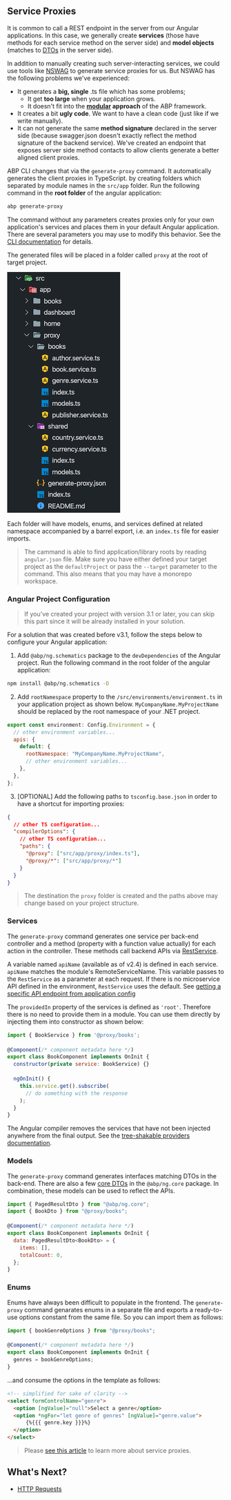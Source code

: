 ## Service Proxies

It is common to call a REST endpoint in the server from our Angular applications. In this case, we generally create **services** (those have methods for each service method on the server side) and **model objects** (matches to [DTOs](../../Data-Transfer-Objects) in the server side).

In addition to manually creating such server-interacting services, we could use tools like [NSWAG](https://github.com/RicoSuter/NSwag) to generate service proxies for us. But NSWAG has the following problems we've experienced:

- It generates a **big, single** .ts file which has some problems;
  - It get **too large** when your application grows.
  - It doesn't fit into the **[modular](../../Module-Development-Basics) approach** of the ABP framework.
- It creates a bit **ugly code**. We want to have a clean code (just like if we write manually).
- It can not generate the same **method signature** declared in the server side (because swagger.json doesn't exactly reflect the method signature of the backend service). We've created an endpoint that exposes server side method contacts to allow clients generate a better aligned client proxies.

ABP CLI changes that via the `generate-proxy` command. It automatically generates the client proxies in TypeScript. by creating folders which separated by module names in the `src/app` folder.
Run the following command in the **root folder** of the angular application:

```bash
abp generate-proxy
```

The command without any parameters creates proxies only for your own application's services and places them in your default Angular application. There are several parameters you may use to modify this behavior. See the [CLI documentation](../../CLI) for details.

The generated files will be placed in a folder called `proxy` at the root of target project.

![generated-files-via-generate-proxy](./images/generated-files-via-generate-proxy.png)

Each folder will have models, enums, and services defined at related namespace accompanied by a barrel export, i.e. an `index.ts` file for easier imports.

> The cammand is able to find application/library roots by reading `angular.json` file. Make sure you have either defined your target project as the `defaultProject` or pass the `--target` parameter to the command. This also means that you may have a monorepo workspace.

### Angular Project Configuration

> If you've created your project with version 3.1 or later, you can skip this part since it will be already installed in your solution.

For a solution that was created before v3.1, follow the steps below to configure your Angular application:

1. Add `@abp/ng.schematics` package to the `devDependencies` of the Angular project. Run the following command in the root folder of the angular application:

```bash
npm install @abp/ng.schematics -D
```

2. Add `rootNamespace` property to the `/src/environments/environment.ts` in your application project as shown below. `MyCompanyName.MyProjectName` should be replaced by the root namespace of your .NET project.

```js
export const environment: Config.Environment = {
  // other environment variables...
  apis: {
    default: {
      rootNamespace: "MyCompanyName.MyProjectName",
      // other environment variables...
    },
  },
};
```

3. [OPTIONAL] Add the following paths to `tsconfig.base.json` in order to have a shortcut for importing proxies:

```json
{
  // other TS configuration...
  "compilerOptions": {
    // other TS configuration...
    "paths": {
      "@proxy": ["src/app/proxy/index.ts"],
      "@proxy/*": ["src/app/proxy/*"]
    }
  }
}
```

> The destination the `proxy` folder is created and the paths above may change based on your project structure.

### Services

The `generate-proxy` command generates one service per back-end controller and a method (property with a function value actually) for each action in the controller. These methods call backend APIs via [RestService](./Http-Requests#restservice).

A variable named `apiName` (available as of v2.4) is defined in each service. `apiName` matches the module's RemoteServiceName. This variable passes to the `RestService` as a parameter at each request. If there is no microservice API defined in the environment, `RestService` uses the default. See [getting a specific API endpoint from application config](./Http-Requests#how-to-get-a-specific-api-endpoint-from-application-config)

The `providedIn` property of the services is defined as `'root'`. Therefore there is no need to provide them in a module. You can use them directly by injecting them into constructor as shown below:

```js
import { BookService } from '@proxy/books';

@Component(/* component metadata here */)
export class BookComponent implements OnInit {
  constructor(private service: BookService) {}

  ngOnInit() {
    this.service.get().subscribe(
      // do something with the response
    );
  }
}
```

The Angular compiler removes the services that have not been injected anywhere from the final output. See the [tree-shakable providers documentation](https://angular.io/guide/dependency-injection-providers#tree-shakable-providers).

### Models

The `generate-proxy` command generates interfaces matching DTOs in the back-end. There are also a few [core DTOs](https://github.com/abpframework/abp/blob/dev/npm/ng-packs/packages/core/src/lib/models/dtos.ts) in the `@abp/ng.core` package. In combination, these models can be used to reflect the APIs.

```js
import { PagedResultDto } from "@abp/ng.core";
import { BookDto } from "@proxy/books";

@Component(/* component metadata here */)
export class BookComponent implements OnInit {
  data: PagedResultDto<BookDto> = {
    items: [],
    totalCount: 0,
  };
}
```

### Enums

Enums have always been difficult to populate in the frontend. The `generate-proxy` command genarates enums in a separate file and exports a ready-to-use options constant from the same file. So you can import them as follows:

```js
import { bookGenreOptions } from "@proxy/books";

@Component(/* component metadata here */)
export class BookComponent implements OnInit {
  genres = bookGenreOptions;
}
```

...and consume the options in the template as follows:

```html
<!-- simplified for sake of clarity -->
<select formControlName="genre">
  <option [ngValue]="null">Select a genre</option>
  <option *ngFor="let genre of genres" [ngValue]="genre.value">
      {%{{{ genre.key }}}%}
  </option>
</select>
```

> Please [see this article](https://github.com/abpframework/abp/blob/dev/docs/en/Blog-Posts/2020-09-07%20Angular-Service-Proxies/POST.md) to learn more about service proxies.

## What's Next?

- [HTTP Requests](./Http-Requests)
